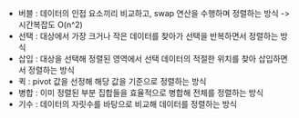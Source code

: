 - 버블 : 데이터의 인접 요소끼리 비교하고, swap 연산을 수행하며 정렬하는 방식 -> 시간복잡도 O(n^2)
- 선택 : 대상에서 가장 크거나 작은 데이터를 찾아가 선택을 반복하면서 정렬하는 방식
- 삽입 : 대상을 선택해 정렬된 영역에서 선택 데이터의 적절한 위치를 찾아 삽입하면서 정렬하는 방식
- 퀵 : pivot 값을 선정해 해당 값을 기준으로 정렬하는 방식
- 병합 : 이미 정렬된 부분 집합들을 효율적으로 병합해 전체를 정렬하는 방식
- 기수 : 데이터의 자릿수를 바탕으로 비교해 데이터를 정렬하는 방식 
